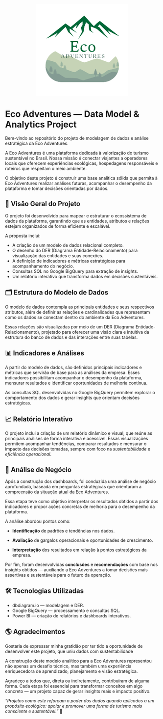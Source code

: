 <p align="center">
  <img src="assets\eco_adventures_logo.png" alt="Eco Adventures Logo" width="300"/>
</p>

# Eco Adventures — Data Model & Analytics Project

Bem-vindo ao repositório do projeto de modelagem de dados e análise estratégica da Eco Adventures.

A Eco Adventures é uma plataforma dedicada à valorização do turismo sustentável no Brasil. Nossa missão é conectar viajantes a operadores locais que oferecem experiências ecológicas, hospedagens responsáveis e roteiros que respeitam o meio ambiente.

O objetivo deste projeto é construir uma base analítica sólida que permita à Eco Adventures realizar análises futuras, acompanhar o desempenho da plataforma e tomar decisões orientadas por dados.

## 🧩 Visão Geral do Projeto

O projeto foi desenvolvido para mapear e estruturar o ecossistema de dados da plataforma, garantindo que as entidades, atributos e relações estejam organizados de forma eficiente e escalável.

A proposta inclui:
- A criação de um modelo de dados relacional completo.
- O desenho do DER (Diagrama Entidade-Relacionamento) para visualização das entidades e suas conexões.
- A definição de indicadores e métricas estratégicas para acompanhamento do negócio.
- Consultas SQL no Google BigQuery para extração de insights.
- Um relatório interativo que transforma dados em decisões sustentáveis.

## 🗂️ Estrutura do Modelo de Dados

O modelo de dados contempla as principais entidades e seus respectivos atributos, além de definir as relações e cardinalidades que representam como os dados se conectam dentro do ambiente da Eco Adventures.

Essas relações são visualizadas por meio de um DER (Diagrama Entidade-Relacionamento), projetado para oferecer uma visão clara e intuitiva da estrutura do banco de dados e das interações entre suas tabelas.

## 📊 Indicadores e Análises

A partir do modelo de dados, são definidos principais indicadores e métricas que servirão de base para as análises da empresa.
Esses indicadores possibilitam acompanhar o desempenho da plataforma, mensurar resultados e identificar oportunidades de melhoria contínua.

As consultas SQL desenvolvidas no Google BigQuery permitem explorar o comportamento dos dados e gerar insights que orientam decisões estratégicas.

## 📈 Relatório Interativo

O projeto inclui a criação de um relatório dinâmico e visual, que reúne as principais análises de forma interativa e acessível.
Essas visualizações permitem acompanhar tendências, comparar resultados e mensurar o impacto das decisões tomadas, sempre com foco na *sustentabilidade* e *eficiência operacional*.

## 🚀 Análise de Negócio

Após a construção dos dashboards, foi conduzida uma análise de negócio aprofundada, baseada em perguntas estratégicas que orientaram a compreensão da situação atual da Eco Adventures.

Essa etapa teve como objetivo interpretar os resultados obtidos a partir dos indicadores e propor ações concretas de melhoria para o desempenho da plataforma.

A análise abordou pontos como:

- **Identificação** de padrões e tendências nos dados.

- **Avaliação** de gargalos operacionais e oportunidades de crescimento.

- **Interpretação** dos resultados em relação à pontos estratégicos da empresa.

Por fim, foram desenvolvidas **conclusões** e **recomendações** com base nos insights obtidos — auxiliando a Eco Adventures a tomar decisões mais assertivas e sustentáveis para o futuro da operação.

## 🛠️ Tecnologias Utilizadas

- dbdiagram.io — modelagem e DER.
- Google BigQuery — processamento e consultas SQL.
- Power BI — criação de relatórios e dashboards interativos.

## 🌎 Agradecimentos

Gostaria de expressar minha gratidão por ter tido a oportunidade de desenvolver este projeto, que uniu dados com sustentabilidade

A construção deste modelo analítico para a Eco Adventures representou não apenas um desafio técnico, mas também uma experiência enriquecedora de aprendizado, planejamento e visão estratégica.

Agradeço a todos que, direta ou indiretamente, contribuíram de alguma forma.
Cada etapa foi essencial para transformar conceitos em algo concreto — um projeto capaz de gerar insights reais e impacto positivo.


*“Projetos como este reforçam o poder dos dados quando aplicados a um propósito ecológico: apoiar e promover uma forma de turismo mais consciente e sustentável.”* 🌱

